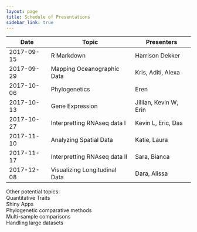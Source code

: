```yaml
---
layout: page
title: Schedule of Presentations
sidebar_link: true
---
```


| Date | Topic | Presenters |
|------|-------|------------|
|2017-09-15| R Markdown | Harrison Dekker |
|2017-09-29| Mapping Oceanographic Data | Kris, Aditi, Alexa |
|2017-10-06| Phylogenetics | Eren|
|2017-10-13| Gene Expression | Jillian, Kevin W, Erin|
|2017-10-27| Interpretting RNAseq data I | Kevin L, Eric, Das|
|2017-11-10| Analyzing Spatial Data| Katie, Laura |
|2017-11-17| Interpretting RNAseq data II| Sara, Bianca|
|2017-12-08| Visualizing Longitudinal Data| Dara, Alissa |

Other potential topics:  
Quantitative Traits  
Shiny Apps  
Phylogenetic comparative methods  
Multi-sample comparisons  
Handling large datasets
